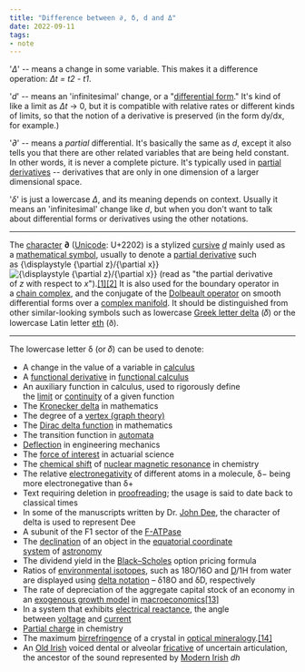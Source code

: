 ```yaml
---
title: "Difference between ∂, δ, d and Δ"
date: 2022-09-11
tags:
- note
---
```


'_Δ_' -- means a change in some variable. This makes it a difference operation: _Δt = t2 - t1_.

'_d_' -- means an 'infinitesimal' change, or a "[differential form](http://en.wikipedia.org/wiki/Differential_form)." It's kind of like a limit as _Δt_ -> 0, but it is compatible with relative rates or different kinds of limits, so that the notion of a derivative is preserved (in the form dy/dx, for example.)

'_∂_' -- means a _partial_ differential. It's basically the same as _d_, except it also tells you that there are other related variables that are being held constant. In other words, it is never a complete picture. It's typically used in [partial derivatives](http://en.wikipedia.org/wiki/Partial_derivative) -- derivatives that are only in one dimension of a larger dimensional space.

'_δ_' is just a lowercase _Δ_, and its meaning depends on context. Usually it means an 'infinitesimal' change like _d_, but when you don't want to talk about differential forms or derivatives using the other notations.

-----------

The [character](https://en.wikipedia.org/wiki/Character_(symbol) "Character (symbol)") **∂** ([Unicode](https://en.wikipedia.org/wiki/Unicode "Unicode"): U+2202) is a stylized [cursive](https://en.wikipedia.org/wiki/Cursive "Cursive") _[d](https://en.wikipedia.org/wiki/D "D")_ mainly used as a [mathematical symbol](https://en.wikipedia.org/wiki/Table_of_mathematical_symbols "Table of mathematical symbols"), usually to denote a [partial derivative](https://en.wikipedia.org/wiki/Partial_derivative "Partial derivative") such as {\displaystyle {\partial z}/{\partial x}}![{\displaystyle {\partial z}/{\partial x}}](https://wikimedia.org/api/rest_v1/media/math/render/svg/a4b98e69ede2ec25b5209584e5e471cf30822b8f) (read as "the partial derivative of _z_ with respect to _x_").[[1]](https://en.wikipedia.org/wiki/%E2%88%82#cite_note-1)[[2]](https://en.wikipedia.org/wiki/%E2%88%82#cite_note-2) It is also used for the boundary operator in a [chain complex](https://en.wikipedia.org/wiki/Chain_complex "Chain complex"), and the conjugate of the [Dolbeault operator](https://en.wikipedia.org/wiki/Dolbeault_cohomology "Dolbeault cohomology") on smooth differential forms over a [complex manifold](https://en.wikipedia.org/wiki/Complex_manifold "Complex manifold"). It should be distinguished from other similar-looking symbols such as lowercase [Greek letter delta](https://en.wikipedia.org/wiki/Greek_letter_delta "Greek letter delta") (𝛿) or the lowercase Latin letter [eth](https://en.wikipedia.org/wiki/Eth "Eth") (ð).

---------------------------

The lowercase letter δ (or 𝛿) can be used to denote:

-   A change in the value of a variable in [calculus](https://en.wikipedia.org/wiki/Calculus "Calculus")
-   A [functional derivative](https://en.wikipedia.org/wiki/Functional_derivative "Functional derivative") in [functional calculus](https://en.wikipedia.org/wiki/Functional_calculus "Functional calculus")
-   An auxiliary function in calculus, used to rigorously define the [limit](https://en.wikipedia.org/wiki/Limit_of_a_function "Limit of a function") or [continuity](https://en.wikipedia.org/wiki/Continuous_function "Continuous function") of a given function
-   The [Kronecker delta](https://en.wikipedia.org/wiki/Kronecker_delta "Kronecker delta") in mathematics
-   The degree of a [vertex (graph theory)](https://en.wikipedia.org/wiki/Vertex_(graph_theory) "Vertex (graph theory)")
-   The [Dirac delta function](https://en.wikipedia.org/wiki/Dirac_delta_function "Dirac delta function") in mathematics
-   The transition function in [automata](https://en.wikipedia.org/wiki/Finite-state_machine "Finite-state machine")
-   [Deflection](https://en.wikipedia.org/wiki/Deflection_(engineering) "Deflection (engineering)") in engineering mechanics
-   The [force of interest](https://en.wikipedia.org/wiki/Compound_interest "Compound interest") in actuarial science
-   The [chemical shift](https://en.wikipedia.org/wiki/Chemical_shift "Chemical shift") of [nuclear magnetic resonance](https://en.wikipedia.org/wiki/Nuclear_magnetic_resonance "Nuclear magnetic resonance") in chemistry
-   The relative [electronegativity](https://en.wikipedia.org/wiki/Electronegativity "Electronegativity") of different atoms in a molecule, δ− being more electronegative than δ+
-   Text requiring deletion in [proofreading](https://en.wikipedia.org/wiki/Proofreading "Proofreading"); the usage is said to date back to classical times
-   In some of the manuscripts written by Dr. [John Dee](https://en.wikipedia.org/wiki/John_Dee_(mathematician) "John Dee (mathematician)"), the character of delta is used to represent Dee
-   A subunit of the F1 sector of the [F-ATPase](https://en.wikipedia.org/wiki/F-ATPase "F-ATPase")
-   The [declination](https://en.wikipedia.org/wiki/Declination "Declination") of an object in the [equatorial coordinate system](https://en.wikipedia.org/wiki/Equatorial_coordinate_system "Equatorial coordinate system") of [astronomy](https://en.wikipedia.org/wiki/Astronomy "Astronomy")
-   The dividend yield in the [Black–Scholes](https://en.wikipedia.org/wiki/Black%E2%80%93Scholes "Black–Scholes") option pricing formula
-   Ratios of [environmental isotopes](https://en.wikipedia.org/wiki/Environmental_isotopes "Environmental isotopes"), such as 18O/16O and [D](https://en.wikipedia.org/wiki/Deuterium "Deuterium")/1H from water are displayed using [delta notation](https://en.wikipedia.org/wiki/Isotope_geochemistry "Isotope geochemistry") – δ18O and δD, respectively
-   The rate of depreciation of the aggregate capital stock of an economy in an [exogenous growth model](https://en.wikipedia.org/wiki/Exogenous_growth_model "Exogenous growth model") in [macroeconomics](https://en.wikipedia.org/wiki/Macroeconomics "Macroeconomics")[[13]](https://en.wikipedia.org/wiki/Delta_%28letter%29#cite_note-13)
-   In a system that exhibits [electrical reactance](https://en.wikipedia.org/wiki/Electrical_reactance "Electrical reactance"), the angle between [voltage](https://en.wikipedia.org/wiki/Voltage "Voltage") and [current](https://en.wikipedia.org/wiki/Electric_current "Electric current")
-   [Partial charge](https://en.wikipedia.org/wiki/Partial_charge "Partial charge") in chemistry
-   The maximum [birrefringence](https://en.wikipedia.org/wiki/Birefringence "Birefringence") of a crystal in [optical mineralogy](https://en.wikipedia.org/wiki/Optical_mineralogy "Optical mineralogy").[[14]](https://en.wikipedia.org/wiki/Delta_%28letter%29#cite_note-14)
-   An [Old Irish](https://en.wikipedia.org/wiki/Old_Irish "Old Irish") voiced dental or alveolar [fricative](https://en.wikipedia.org/wiki/Fricative "Fricative") of uncertain articulation, the ancestor of the sound represented by [Modern Irish](https://en.wikipedia.org/wiki/Irish_language "Irish language") _dh_